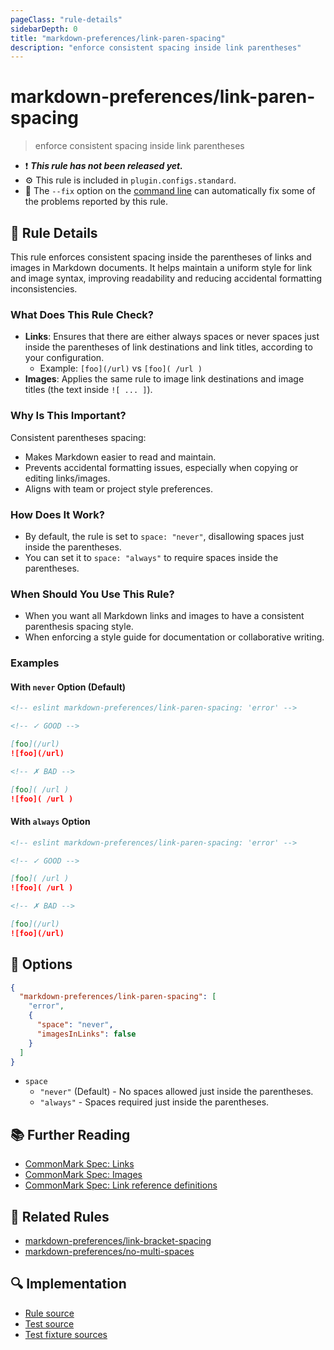 ```yaml
---
pageClass: "rule-details"
sidebarDepth: 0
title: "markdown-preferences/link-paren-spacing"
description: "enforce consistent spacing inside link parentheses"
---
```


# markdown-preferences/link-paren-spacing

> enforce consistent spacing inside link parentheses

- ❗ <badge text="This rule has not been released yet." vertical="middle" type="error"> **_This rule has not been released yet._** </badge>
- ⚙️ This rule is included in `plugin.configs.standard`.
- 🔧 The `--fix` option on the [command line](https://eslint.org/docs/user-guide/command-line-interface#fixing-problems) can automatically fix some of the problems reported by this rule.

## 📖 Rule Details

This rule enforces consistent spacing inside the parentheses of links and images in Markdown documents. It helps maintain a uniform style for link and image syntax, improving readability and reducing accidental formatting inconsistencies.

### What Does This Rule Check?

- **Links**: Ensures that there are either always spaces or never spaces just inside the parentheses of link destinations and link titles, according to your configuration.
  - Example: `[foo](/url)` vs `[foo]( /url )`
- **Images**: Applies the same rule to image link destinations and image titles (the text inside `![ ... ]`).

### Why Is This Important?

Consistent parentheses spacing:

- Makes Markdown easier to read and maintain.
- Prevents accidental formatting issues, especially when copying or editing links/images.
- Aligns with team or project style preferences.

### How Does It Work?

- By default, the rule is set to `space: "never"`, disallowing spaces just inside the parentheses.
- You can set it to `space: "always"` to require spaces inside the parentheses.

### When Should You Use This Rule?

- When you want all Markdown links and images to have a consistent parenthesis spacing style.
- When enforcing a style guide for documentation or collaborative writing.

### Examples

#### With `never` Option (Default)

<!-- prettier-ignore-start -->

<!-- eslint-skip -->

```md
<!-- eslint markdown-preferences/link-paren-spacing: 'error' -->

<!-- ✓ GOOD -->

[foo](/url)
![foo](/url)

<!-- ✗ BAD -->

[foo]( /url )
![foo]( /url )
```

<!-- prettier-ignore-end -->

#### With `always` Option

<!-- prettier-ignore-start -->

<!-- eslint-skip -->

```md
<!-- eslint markdown-preferences/link-paren-spacing: 'error' -->

<!-- ✓ GOOD -->

[foo]( /url )
![foo]( /url )

<!-- ✗ BAD -->

[foo](/url)
![foo](/url)
```

<!-- prettier-ignore-end -->

## 🔧 Options

```json
{
  "markdown-preferences/link-paren-spacing": [
    "error",
    {
      "space": "never",
      "imagesInLinks": false
    }
  ]
}
```

- `space`
  - `"never"` (Default) - No spaces allowed just inside the parentheses.
  - `"always"` - Spaces required just inside the parentheses.

## 📚 Further Reading

- [CommonMark Spec: Links](https://spec.commonmark.org/0.31.2/#links)
- [CommonMark Spec: Images](https://spec.commonmark.org/0.31.2/#images)
- [CommonMark Spec: Link reference definitions](https://spec.commonmark.org/0.31.2/#link-reference-definitions)

## 👫 Related Rules

- [markdown-preferences/link-bracket-spacing](./link-bracket-spacing.md)
- [markdown-preferences/no-multi-spaces](./no-multi-spaces.md)

## 🔍 Implementation

<!-- eslint-disable markdown-links/no-dead-urls -- Auto generated -->

- [Rule source](https://github.com/ota-meshi/eslint-plugin-markdown-preferences/blob/main/src/rules/link-paren-spacing.ts)
- [Test source](https://github.com/ota-meshi/eslint-plugin-markdown-preferences/blob/main/tests/src/rules/link-paren-spacing.ts)
- [Test fixture sources](https://github.com/ota-meshi/eslint-plugin-markdown-preferences/tree/main/tests/fixtures/rules/link-paren-spacing)

<!-- eslint-enable markdown-links/no-dead-urls -- Auto generated -->
